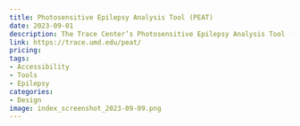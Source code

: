```yaml
---
title: Photosensitive Epilepsy Analysis Tool (PEAT)
date: 2023-09-01
description: The Trace Center’s Photosensitive Epilepsy Analysis Tool (PEAT) is a free, downloadable resource for developers to identify seizure risks in their web content and software.
link: https://trace.umd.edu/peat/
pricing: 
tags: 
- Accessibility
- Tools
- Epilepsy
categories: 
- Design
image: index_screenshot_2023-09-09.png
---
```

